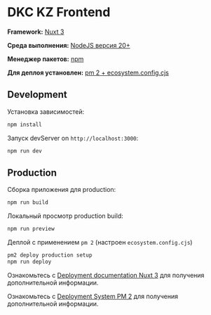 # DKC KZ Frontend

**Framework:** [Nuxt 3](https://nuxt.com/)

**Среда выполнения:** [NodeJS версия 20+](https://nodejs.org)

**Менеджер пакетов:**  [npm](https://www.npmjs.com/)

**Для деплоя установлен:** [pm 2 + ecosystem.config.cjs](https://pm2.keymetrics.io/) 


## Development

Установка зависимостей:

```bash
npm install
```

Запуск devServer on `http://localhost:3000`:

```bash
npm run dev
```

## Production

Сборка приложения для production:

```bash
npm run build
```

Локальный просмотр production build:

```bash
npm run preview
```
Деплой с применением `pm 2` (настроен `ecosystem.config.cjs`)

```bash
pm2 deploy production setup
npm run deploy
```

Ознакомьтесь с [Deployment documentation Nuxt 3](https://nuxt.com/docs/getting-started/deployment) для получения дополнительной информации.

Ознакомьтесь с [Deployment System PM 2](https://pm2.keymetrics.io/docs/usage/deployment/) для получения дополнительной информации.
